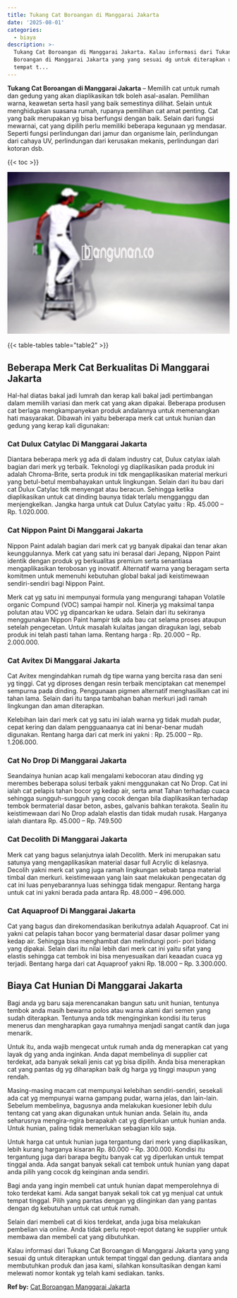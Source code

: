 ```yaml
---
title: Tukang Cat Boroangan di Manggarai Jakarta
date: '2025-08-01'
categories:
  - biaya
description: >-
  Tukang Cat Boroangan di Manggarai Jakarta. Kalau informasi dari Tukang Cat
  Boroangan di Manggarai Jakarta yang yang sesuai dg untuk diterapkan untuk
  tempat t...
---
```


**Tukang Cat Boroangan di Manggarai Jakarta** – Memilih cat untuk rumah dan gedung yang akan diaplikasikan tdk boleh asal-asalan. Pemilihan warna, keawetan serta hasil yang baik semestinya dilihat. Selain untuk menghidupkan suasana rumah, rupanya pemilihan cat amat penting. Cat yang baik merupakan yg bisa berfungsi dengan baik. Selain dari fungsi mewarnai, cat yang dipilih perlu memiliki beberapa kegunaan yg mendasar. Seperti fungsi perlindungan dari jamur dan organisme lain, perlindungan dari cahaya UV, perlindungan dari kerusakan mekanis, perlindungan dari kotoran dsb.

{{< toc >}}

![Tukang Cat Boroangan di Manggarai Jakarta](/images/jasa-cat-murah15.png)

{{< table-tables table="table2" >}}

## Beberapa Merk Cat Berkualitas Di Manggarai Jakarta

Hal-hal diatas bakal jadi lumrah dan kerap kali bakal jadi pertimbangan dalam memilih variasi dan merk cat yang akan dipakai. Beberapa produsen cat berlaga mengkampanyekan produk andalannya untuk memenangkan hati masyarakat. Dibawah ini yaitu beberapa merk cat untuk hunian dan gedung yang kerap kali digunakan:

### Cat Dulux Catylac Di Manggarai Jakarta

Diantara beberapa merk yg ada di dalam industry cat, Dulux catylax ialah bagian dari merk yg terbaik. Teknologi yg diaplikasikan pada produk ini adalah Chroma-Brite, serta produk ini tdk mengaplikasikan material merkuri yang betul-betul membahayakan untuk lingkungan. Selain dari itu bau dari cat Dulux Catylac tdk menyengat atau beracun. Sehingga ketika diaplikasikan untuk cat dinding baunya tidak terlalu mengganggu dan menjengkelkan. Jangka harga untuk cat Dulux Catylac yaitu : Rp. 45.000 – Rp. 1.020.000.

### Cat Nippon Paint Di Manggarai Jakarta

Nippon Paint adalah bagian dari merk cat yg banyak dipakai dan tenar akan keunggulannya. Merk cat yang satu ini berasal dari Jepang, Nippon Paint identik dengan produk yg berkualitas premium serta senantiasa mengaplikasikan terobosan yg inovatif. Alternatif warna yang beragam serta komitmen untuk memenuhi kebutuhan global bakal jadi keistimewaan sendiri-sendiri bagi Nippon Paint.

Merk cat yg satu ini mempunyai formula yang mengurangi tahapan Volatile organic Compund (VOC) sampai hampir nol. Kinerja yg maksimal tanpa polutan atau VOC yg dipancarkan ke udara. Selain dari itu sekiranya menggunakan Nippon Paint hampir tdk ada bau cat selama proses ataupun setelah pengecetan. Untuk masalah kulaitas jangan diragukan lagi, sebab produk ini telah pasti tahan lama. Rentang harga : Rp. 20.000 – Rp. 2.000.000.

### Cat Avitex Di Manggarai Jakarta

Cat Avitex mengindahkan rumah dg tipe warna yang bercita rasa dan seni yg tinggi. Cat yg diproses dengan resin terbaik menciptakan cat menempel sempurna pada dinding. Penggunaan pigmen alternatif menghasilkan cat ini tahan lama. Selain dari itu tanpa tambahan bahan merkuri jadi ramah lingkungan dan aman diterapkan.

Kelebihan lain dari merk cat yg satu ini ialah warna yg tidak mudah pudar, cepat kering dan dalam pengguanaanya cat ini benar-benar mudah digunakan. Rentang harga dari cat merk ini yakni : Rp. 25.000 – Rp. 1.206.000.

### Cat No Drop Di Manggarai Jakarta

Seandainya hunian acap kali mengalami kebocoran atau dinding yg merembes beberapa solusi terbaik yakni menggunakan cat No Drop. Cat ini ialah cat pelapis tahan bocor yg kedap air, serta amat Tahan terhadap cuaca sehingga sungguh-sungguh yang cocok dengan bila diaplikasikan terhadap tembok bermaterial dasar beton, asbes, galvanis bahkan terakota. Sealin itu keistimewaan dari No Drop adalah elastis dan tidak mudah rusak. Harganya ialah diantara Rp. 45.000 – Rp. 749.500

### Cat Decolith Di Manggarai Jakarta

Merk cat yang bagus selanjutnya ialah Decolith. Merk ini merupakan satu satunya yang mengaplikasikan material dasar full Acrylic di kelasnya. Decolih yakni merk cat yang juga ramah lingkungan sebab tanpa material timbal dan merkuri. keistimewaan yang lain saat melakukan pengecatan dg cat ini luas penyebarannya luas sehingga tidak mengapur. Rentang harga untuk cat ini yakni berada pada antara Rp. 48.000 – 496.000.

### Cat Aquaproof Di Manggarai Jakarta

Cat yang bagus dan direkomendasikan berikutnya adalah Aquaproof. Cat ini yakni cat pelapis tahan bocor yang bermaterial dasar dasar polimer yang kedap air. Sehingga bisa menghambat dan melindungi pori- pori bidang yang dipakai. Selain dari itu nilai lebih dari merk cat ini yaitu sifat yang elastis sehingga cat tembok ini bisa menyesuaikan dari keaadan cuaca yg terjadi. Bentang harga dari cat Aquaproof yakni Rp. 18.000 – Rp. 3.300.000.

## Biaya Cat Hunian Di Manggarai Jakarta

Bagi anda yg baru saja merencanakan bangun satu unit hunian, tentunya tembok anda masih bewarna polos atau warna alami dari semen yang sudah diterapkan. Tentunya anda tdk menginginkan kondisi itu terus menerus dan mengharapkan gaya rumahnya menjadi sangat cantik dan juga menarik.

Untuk itu, anda wajib mengecat untuk rumah anda dg menerapkan cat yang layak dg yang anda inginkan. Anda dapat membelinya di supplier cat terdekat, ada banyak sekali jenis cat yg bisa dipilih. Anda bisa menerapkan cat yang pantas dg yg diharapkan baik dg harga yg tinggi maupun yang rendah.

Masing-masing macam cat mempunyai kelebihan sendiri-sendiri, sesekali ada cat yg mempunyai warna gampang pudar, warna jelas, dan lain-lain. Sebelum membelinya, bagusnya anda melakukan kuesioner lebih dulu tentang cat yang akan digunakan untuk hunian anda. Selain itu, anda seharusnya mengira-ngira berapakah cat yg diperlukan untuk hunian anda. Untuk hunian, paling tidak memerlukan sebagian kilo saja.

Untuk harga cat untuk hunian juga tergantung dari merk yang diaplikasikan, lebih kurang harganya kisaran Rp. 80.000 – Rp. 300.000. Kondisi itu tergantung juga dari barapa begitu banyak cat yg diperlukan untuk tempat tinggal anda. Ada sangat banyak sekali cat tembok untuk hunian yang dapat anda pilih yang cocok dg keinginan anda sendiri.

Bagi anda yang ingin membeli cat untuk hunian dapat memperolehnya di toko terdekat kami. Ada sangat banyak sekali tok cat yg menjual cat untuk tempat tinggal. Pilih yang pantas dengan yg diinginkan dan yang pantas dengan dg kebutuhan untuk cat untuk rumah.

Selain dari membeli cat di kios terdekat, anda juga bisa melakukan pembelian via online. Anda tidak perlu repot-repot datang ke supplier untuk membawa dan membeli cat yang dibutuhkan.

Kalau informasi dari Tukang Cat Boroangan di Manggarai Jakarta yang yang sesuai dg untuk diterapkan untuk tempat tinggal dan gedung. diantara anda membutuhkan produk dan jasa kami, silahkan konsultasikan dengan kami melewati nomor kontak yg telah kami sediakan. tanks.

**Ref by:** [Cat Boroangan Manggarai Jakarta](https://id.wikipedia.org/wiki/Cat)
